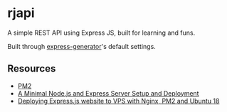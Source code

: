 # rjapi

A simple REST API using Express JS, built for learning and funs.

Built through [express-generator](https://expressjs.com/en/starter/generator.html)'s default settings.

## Resources

- [PM2](http://pm2.keymetrics.io/docs/usage/quick-start/#cheat-sheet)
- [A Minimal Node.js and Express Server Setup and Deployment](https://dev.to/zrbecker/a-minimal-nodejs-and-express-server-setup-and-deployment-3noe?newly-registered-user=true)
- [Deploying Express.js website to VPS with Nginx, PM2 and Ubuntu 18](https://medium.com/@panzelva/deploying-express-js-website-to-vps-with-nginx-pm2-and-ubuntu-18-04-8c5d32593211)
